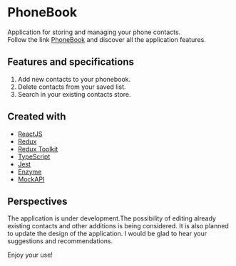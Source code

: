 # PhoneBook

Application for storing and managing your phone contacts.\
Follow the link [PhoneBook](https://lialina.github.io/goit-react-hw-07-phonebook/)
and discover all the application features.

## Features and specifications

1. Add new contacts to your phonebook.
2. Delete contacts from your saved list.
3. Search in your existing contacts store.

## Created with

- [ReactJS](https://reactjs.org/)
- [Redux](https://redux.js.org/)
- [Redux Toolkit](https://redux-toolkit.js.org/)
- [TypeScript](https://www.typescriptlang.org/)
- [Jest](https://jestjs.io/)
- [Enzyme](https://enzymejs.github.io/enzyme/)
- [MockAPI](https://mockapi.io/)

## Perspectives

The application is under development.The possibility of editing already existing
contacts and other additions is being considered. It is also planned to update
the design of the application. I would be glad to hear your suggestions and
recommendations.

Enjoy your use!

